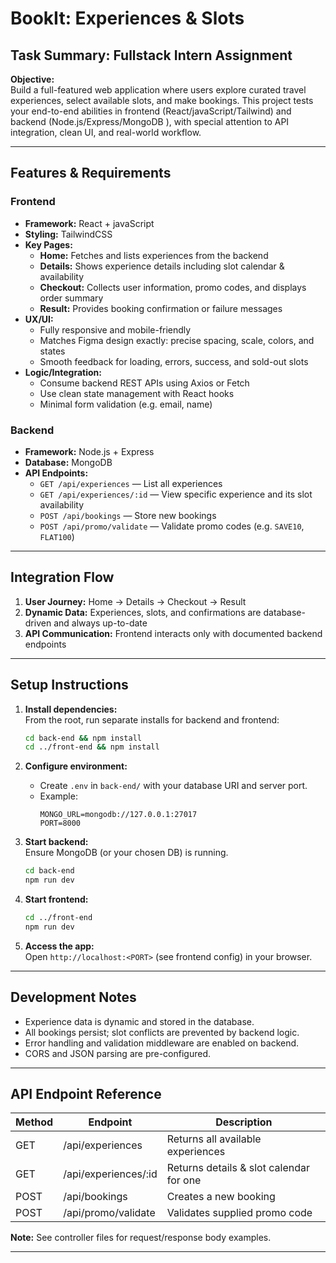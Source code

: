 # BookIt: Experiences & Slots

## Task Summary: Fullstack Intern Assignment

**Objective:**  
Build a full-featured web application where users explore curated travel experiences, select available slots, and make bookings. This project tests your end-to-end abilities in frontend (React/javaScript/Tailwind) and backend (Node.js/Express/MongoDB ), with special attention to API integration, clean UI, and real-world workflow.



---

## Features & Requirements

### Frontend

- **Framework:** React + javaScript 
- **Styling:** TailwindCSS 
- **Key Pages:**
  - **Home:** Fetches and lists experiences from the backend
  - **Details:** Shows experience details including slot calendar & availability
  - **Checkout:** Collects user information, promo codes, and displays order summary
  - **Result:** Provides booking confirmation or failure messages
- **UX/UI:**
  - Fully responsive and mobile-friendly
  - Matches Figma design exactly: precise spacing, scale, colors, and states
  - Smooth feedback for loading, errors, success, and sold-out slots
- **Logic/Integration:**
  - Consume backend REST APIs using Axios or Fetch
  - Use clean state management with React hooks
  - Minimal form validation (e.g. email, name)

### Backend

- **Framework:** Node.js + Express 
- **Database:** MongoDB
- **API Endpoints:**
  - `GET /api/experiences` — List all experiences
  - `GET /api/experiences/:id` — View specific experience and its slot availability
  - `POST /api/bookings` — Store new bookings
  - `POST /api/promo/validate` — Validate promo codes (e.g. `SAVE10`, `FLAT100`)


---

## Integration Flow

1. **User Journey:** Home → Details → Checkout → Result
2. **Dynamic Data:** Experiences, slots, and confirmations are database-driven and always up-to-date
3. **API Communication:** Frontend interacts only with documented backend endpoints

---

## Setup Instructions

1. **Install dependencies:**  
   From the root, run separate installs for backend and frontend:
   ```sh
   cd back-end && npm install
   cd ../front-end && npm install
   ```
   
2. **Configure environment:**  
   - Create `.env` in `back-end/` with your database URI and server port.
   - Example:
     ```
     MONGO_URL=mongodb://127.0.0.1:27017
     PORT=8000
     ```

3. **Start backend:**  
   Ensure MongoDB (or your chosen DB) is running.
   ```sh
   cd back-end
   npm run dev
   ```

4. **Start frontend:**  
   ```sh
   cd ../front-end
   npm run dev
   ```
5. **Access the app:**  
   Open `http://localhost:<PORT>` (see frontend config) in your browser.

---

## Development Notes

- Experience data is dynamic and stored in the database.
- All bookings persist; slot conflicts are prevented by backend logic.
- Error handling and validation middleware are enabled on backend.
- CORS and JSON parsing are pre-configured.

---

## API Endpoint Reference

| Method | Endpoint               | Description                                    |
| ------ | ---------------------- | ---------------------------------------------- |
| GET    | /api/experiences       | Returns all available experiences              |
| GET    | /api/experiences/:id   | Returns details & slot calendar for one        |
| POST   | /api/bookings          | Creates a new booking                          |
| POST   | /api/promo/validate    | Validates supplied promo code                  |

**Note:** See controller files for request/response body examples.

---

